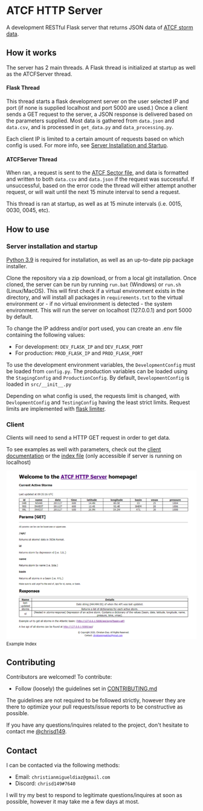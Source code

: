 # ATCF HTTP Server
A development RESTful Flask server that returns JSON data of [ATCF storm data](https://www.nrlmry.navy.mil/tcdat/sectors/atcf_sector_file).  

## How it works
The server has 2 main threads.  A Flask thread is initialized at startup as well as the ATCFServer thread.

#### Flask Thread
This thread starts a flask development server on the user selected IP and port (if none is supplied localhost and port 5000 are used.)
Once a client sends a GET request to the server, a JSON response is delivered based on the parameters supplied. Most data is 
gathered from `data.json` and `data.csv`, and is processed in `get_data.py` and `data_processing.py`.

Each client IP is limited to a certain amount of requests based on which config is used. For more info, see 
[Server Installation and Startup](#server-installation-and-startup).

#### ATCFServer Thread
When ran, a request is sent to the [ATCF Sector file](https://www.nrlmry.navy.mil/tcdat/sectors/atcf_sector_file), and data 
is formatted and written to both `data.csv` and `data.json` if the request was successful.  If unsuccessful, based on the 
error code the thread will either attempt another request, or will wait until the next 15 minute interval to send a request.  

This thread is ran at startup, as well as at 15 minute intervals (i.e. 0015, 0030, 0045, etc).

## How to use
### Server installation and startup
[Python 3.9](https://www.python.org/downloads/) is required for installation, as well as an up-to-date pip package installer. 

Clone the repository via a zip download, or from a local git installation.  Once cloned, the server can be run by running
`run.bat` (Windows) or `run.sh` (Linux/MacOS).  This will first check if a virtual environment exists in the directory, and will 
install all packages in `requirements.txt` to the virtual environment or - if no virtual environment is detected - the system environment.
This will run the server on localhost (127.0.0.1) and port 5000 by default.

To change the IP address and/or port used, you can create an .env file containing the following values:
* For development: `DEV_FLASK_IP` and `DEV_FLASK_PORT`
* For production: `PROD_FLASK_IP` and `PROD_FLASK_PORT`

To use the development environment variables, the `DevelopmentConfig` must be loaded from `config.py`.  The production variables
can be loaded using the `StagingConfig` and `ProductionConfig`. By default, `DevelopmentConfig` is loaded in `src/__init__.py`

Depending on what config is used, the requests limit is changed, with `DevlopmentConfig` and `TestingConfig` having the 
least strict limits.  Request limits are implemented with [flask limiter](https://github.com/alisaifee/flask-limiter).

### Client
Clients will need to send a HTTP GET request in order to get data.  

To see examples as well with parameters, check out the [client documentation](docs/CLIENT.md) or the [index file](https://127.0.0.1:5000) (only accessible if server is running on localhost)

![Index file of api.  Instructions are presented for clients, and can be found at ](images/home_page_example.png)
<small>Example Index</small>

## Contributing
Contributors are welcomed! To contribute:
* Follow (loosely) the guidelines set in [CONTRIBUTING.md](docs/CONTRIBUTING.md)

The guidelines are not required to be followed strictly, however they are there to optimize your pull requests/issue reports to be
constructive as possible.

If you have any questions/inquires related to the project, don't hesitate to contact me [@chrisd149](#contact).

## Contact
I can be contacted via the following methods:
* Email: `christianmigueldiaz@gmail.com`
* Discord: `chrisd149#7640`

I will try my best to respond to legitimate questions/inquires at soon as possible, however it may take me a few days at 
most.
